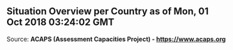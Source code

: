 ## Situation Overview per Country as of Mon, 01 Oct 2018 03:24:02 GMT

Source: **ACAPS (Assessment Capacities Project) - https://www.acaps.org**